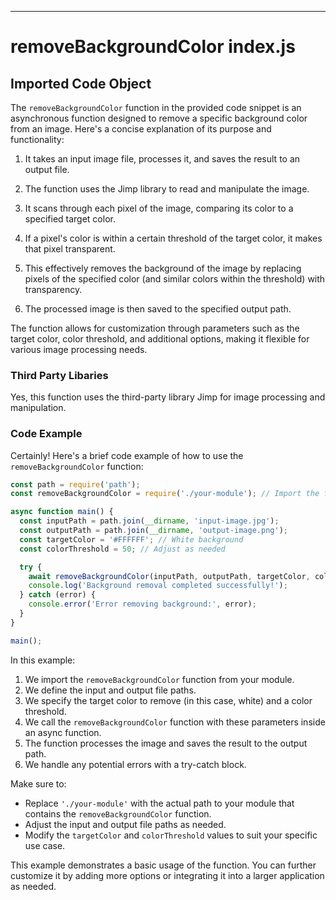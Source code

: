 

  

  

  

  

  

  
---
# removeBackgroundColor index.js
## Imported Code Object
The `removeBackgroundColor` function in the provided code snippet is an asynchronous function designed to remove a specific background color from an image. Here's a concise explanation of its purpose and functionality:

1. It takes an input image file, processes it, and saves the result to an output file.

2. The function uses the Jimp library to read and manipulate the image.

3. It scans through each pixel of the image, comparing its color to a specified target color.

4. If a pixel's color is within a certain threshold of the target color, it makes that pixel transparent.

5. This effectively removes the background of the image by replacing pixels of the specified color (and similar colors within the threshold) with transparency.

6. The processed image is then saved to the specified output path.

The function allows for customization through parameters such as the target color, color threshold, and additional options, making it flexible for various image processing needs.

### Third Party Libaries

Yes, this function uses the third-party library Jimp for image processing and manipulation.

### Code Example

Certainly! Here's a brief code example of how to use the `removeBackgroundColor` function:

```javascript
const path = require('path');
const removeBackgroundColor = require('./your-module'); // Import the function

async function main() {
  const inputPath = path.join(__dirname, 'input-image.jpg');
  const outputPath = path.join(__dirname, 'output-image.png');
  const targetColor = '#FFFFFF'; // White background
  const colorThreshold = 50; // Adjust as needed

  try {
    await removeBackgroundColor(inputPath, outputPath, targetColor, colorThreshold);
    console.log('Background removal completed successfully!');
  } catch (error) {
    console.error('Error removing background:', error);
  }
}

main();
```

In this example:

1. We import the `removeBackgroundColor` function from your module.
2. We define the input and output file paths.
3. We specify the target color to remove (in this case, white) and a color threshold.
4. We call the `removeBackgroundColor` function with these parameters inside an async function.
5. The function processes the image and saves the result to the output path.
6. We handle any potential errors with a try-catch block.

Make sure to:
- Replace `'./your-module'` with the actual path to your module that contains the `removeBackgroundColor` function.
- Adjust the input and output file paths as needed.
- Modify the `targetColor` and `colorThreshold` values to suit your specific use case.

This example demonstrates a basic usage of the function. You can further customize it by adding more options or integrating it into a larger application as needed.


  